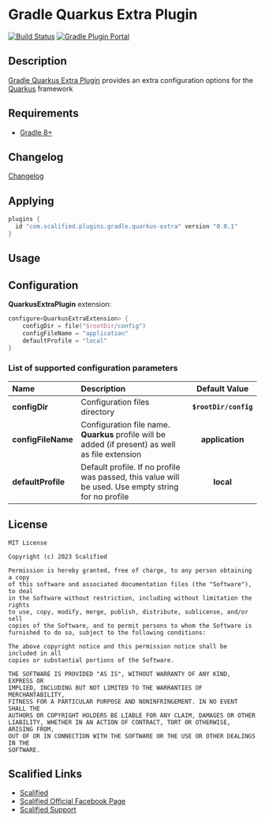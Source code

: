 # Gradle Quarkus Extra Plugin

[![Build Status](https://github.com/Scalified/gradle-quarkus-extra-plugin/actions/workflows/build.yml/badge.svg)](https://github.com/Scalified/gradle-quarkus-extra-plugin/actions)
[![Gradle Plugin Portal](https://img.shields.io/maven-metadata/v?label=Plugin&metadataUrl=https://plugins.gradle.org/m2/com/scalified/plugins/gradle/quarkus-extra/com.scalified.plugins.gradle.quarkus-extra.gradle.plugin/maven-metadata.xml)](https://plugins.gradle.org/plugin/com.scalified.plugins.gradle.quarkus-extra)

## Description

[Gradle Quarkus Extra Plugin](https://plugins.gradle.org/plugin/com.scalified.plugins.gradle.quarkus-extra) provides
an extra configuration options for the [Quarkus](https://quarkus.io) framework

## Requirements

* [Gradle 8+](https://gradle.org/)

## Changelog

[Changelog](CHANGELOG.md)

## Applying

```gradle
plugins {
  id "com.scalified.plugins.gradle.quarkus-extra" version "0.0.1"
}
```

## Usage

## Configuration

**QuarkusExtraPlugin** extension:

```kotlin
configure<QuarkusExtraExtension> {
    configDir = file("$rootDir/config")
    configFileName = "application"
    defaultProfile = "local"
}
```

### List of supported configuration parameters

| Name               | Description                                                                                         |     Default Value     |
|:-------------------|:----------------------------------------------------------------------------------------------------|:---------------------:|
| **configDir**      | Configuration files directory                                                                       | **`$rootDir/config`** |
| **configFileName** | Configuration file name. **Quarkus** profile will be added (if present) as well as file extension   |    **application**    |
| **defaultProfile** | Default profile. If no profile was passed, this value will be used. Use empty string for no profile |       **local**       |

## License

```
MIT License

Copyright (c) 2023 Scalified

Permission is hereby granted, free of charge, to any person obtaining a copy
of this software and associated documentation files (the "Software"), to deal
in the Software without restriction, including without limitation the rights
to use, copy, modify, merge, publish, distribute, sublicense, and/or sell
copies of the Software, and to permit persons to whom the Software is
furnished to do so, subject to the following conditions:

The above copyright notice and this permission notice shall be included in all
copies or substantial portions of the Software.

THE SOFTWARE IS PROVIDED "AS IS", WITHOUT WARRANTY OF ANY KIND, EXPRESS OR
IMPLIED, INCLUDING BUT NOT LIMITED TO THE WARRANTIES OF MERCHANTABILITY,
FITNESS FOR A PARTICULAR PURPOSE AND NONINFRINGEMENT. IN NO EVENT SHALL THE
AUTHORS OR COPYRIGHT HOLDERS BE LIABLE FOR ANY CLAIM, DAMAGES OR OTHER
LIABILITY, WHETHER IN AN ACTION OF CONTRACT, TORT OR OTHERWISE, ARISING FROM,
OUT OF OR IN CONNECTION WITH THE SOFTWARE OR THE USE OR OTHER DEALINGS IN THE
SOFTWARE.
```

## Scalified Links

* [Scalified](http://www.scalified.com)
* [Scalified Official Facebook Page](https://www.facebook.com/scalified)
* <a href="mailto:info@scalified.com?subject=[Gradle Quarkus Extra Plugin]: Proposals And Suggestions">Scalified
  Support</a>
